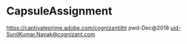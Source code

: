# CapsuleAssignment

https://captivateprime.adobe.com/cognizantiiht 
pwd-Dec@2018
uid-SunilKumar.Nayak@cognizant.com
